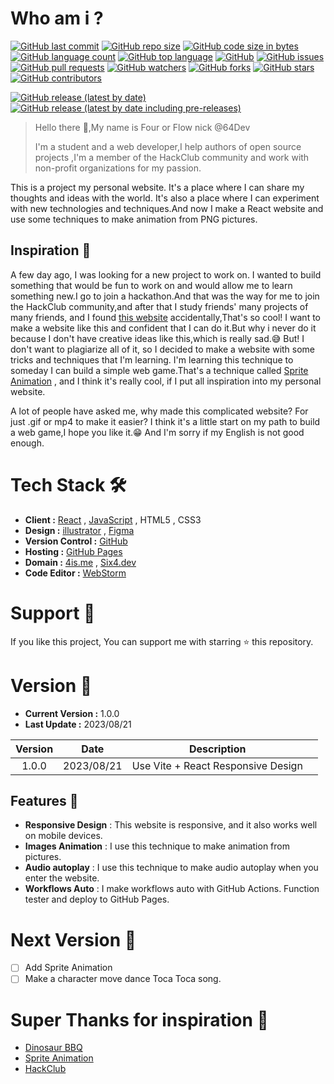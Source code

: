 # Who am i ?

[![GitHub last commit](https://img.shields.io/github/last-commit/64Dev/WhoAmI)](https://github.com/64Dev/WhoAmI/commits/main)
[![GitHub repo size](https://img.shields.io/github/repo-size/64Dev/WhoAmI)](https://github.com/64Dev/WhoAmI)
[![GitHub code size in bytes](https://img.shields.io/github/languages/code-size/64Dev/WhoAmI)](https://github.com/64Dev/WhoAmI)
[![GitHub language count](https://img.shields.io/github/languages/count/64Dev/WhoAmI)](https://github.com/64Dev/WhoAmI)
[![GitHub top language](https://img.shields.io/github/languages/top/64Dev/WhoAmI)](https://github.com/64Dev/WhoAmI)
[![GitHub](https://img.shields.io/github/license/64Dev/WhoAmI)](https://github.com/64Dev/WhoAmI/blob/main/LICENSE)
[![GitHub issues](https://img.shields.io/github/issues/64Dev/WhoAmI)](https://github.com/64Dev/WhoAmI/issues)
[![GitHub pull requests](https://img.shields.io/github/issues-pr/64Dev/WhoAmI)](https://github.com/64Dev/WhoAmI/pulls)
[![GitHub watchers](https://img.shields.io/github/watchers/64Dev/WhoAmI)](https://github.com/64Dev/WhoAmI/watchers)
[![GitHub forks](https://img.shields.io/github/forks/64Dev/WhoAmI)](https://github.com/64Dev/WhoAmI/network/members)
[![GitHub stars](https://img.shields.io/github/stars/64Dev/WhoAmI)](https://github.com/64Dev/WhoAmI/stargazers)
[![GitHub contributors](https://img.shields.io/github/contributors/64Dev/WhoAmI)](https://github.com/64Dev/WhoAmI/graphs/contributors)

[![GitHub release (latest by date)](https://img.shields.io/github/v/release/64Dev/WhoAmI)](https://github.com/64Dev/WhoAmI/releases)
[![GitHub release (latest by date including pre-releases)](https://img.shields.io/github/v/release/64Dev/WhoAmI?include_prereleases)](https://github.com/64Dev/WhoAmI/releases)

> Hello there 👋,My name is Four or Flow nick @64Dev
> 
> I'm a student and a web developer,I help authors of open source projects ,I'm a member of the HackClub community and
> work with non-profit organizations for my passion.

This is a project my personal website. It's a place where I can share my thoughts and ideas with the world. It's also a
place
where I can experiment with new technologies and techniques.And now I make a React website and use some techniques to
make animation from PNG pictures.
## Inspiration 🌱
A few day ago, I was looking for a new project to work on. I wanted to build something that would be fun to work on and
would allow me to learn something new.I go to join a hackathon.And that was the way for me to join the HackClub
community,and after
that I study friends' many projects of many friends, and I found [this website](https://www.dinosaurbbq.org/)
accidentally,That's so cool! I want to make a website like this and confident that I can do it.But why i never do it
because I don't have creative ideas like this,which is really sad.😅
But! I don't want to plagiarize all of it, so I decided to make a website with some tricks and techniques that I'm
learning. I'm learning this technique to someday I can build a simple web game.That's a technique
called [Sprite Animation](https://www.youtube.com/watch?v=3b7FyIxWW94&list=PL4cUxeGkcC9iHDnQfTHEVVceOEBsOf07i&index=1)
, and I think it's really cool, if I put all inspiration into my personal website.

A lot of people have asked me, why made this complicated website? For just .gif or mp4 to make it easier? I think it's a
little start on my path to build a web game,I hope you like it.😁 And I'm sorry if my English is not good enough.
# Tech Stack 🛠

- **Client :** [React](https://reactjs.org/) , [JavaScript](https://www.javascript.com/) , HTML5 , CSS3
- **Design :** [illustrator](https://www.adobe.com/products/illustrator.html) , [Figma](https://www.figma.com/)
- **Version Control :** [GitHub](https://github.com/64Dev/WhoAmI)
- **Hosting :** [GitHub Pages](https://pages.github.com/)
- **Domain :** [4is.me](https://4is.me) , [Six4.dev](https://six4.dev)
- **Code Editor :** [WebStorm](https://www.jetbrains.com/webstorm/)

# Support 🙏

If you like this project, You can support me with starring ⭐ this repository.

# Version 📌

- **Current Version :** 1.0.0
- **Last Update :** 2023/08/21

| Version |    Date    |            Description             |     |
|:-------:|:----------:|:----------------------------------:|-----|
|  1.0.0  | 2023/08/21 | Use Vite + React Responsive Design |     |

## Features 🌟
- **Responsive Design** : This website is responsive, and it also works well on mobile devices.
- **Images Animation** : I use this technique to make animation from pictures.
- **Audio autoplay** : I use this technique to make audio autoplay when you enter the website.
- **Workflows Auto** : I make workflows auto with GitHub Actions. Function tester and deploy to GitHub Pages.

# Next Version 📌
- [ ] Add Sprite Animation
- [ ] Make a character move dance Toca Toca song.

# Super Thanks for inspiration 🙏

- [Dinosaur BBQ](https://www.dinosaurbbq.org/)
- [Sprite Animation](https://www.youtube.com/watch?v=3b7FyIxWW94&list=PL4cUxeGkcC9iHDnQfTHEVVceOEBsOf07i&index=1)
- [HackClub](https://hackclub.com/)